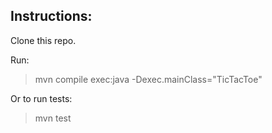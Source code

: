 ## Instructions:

Clone this repo.

Run:

> mvn compile exec:java -Dexec.mainClass="TicTacToe"

Or to run tests:

> mvn test
